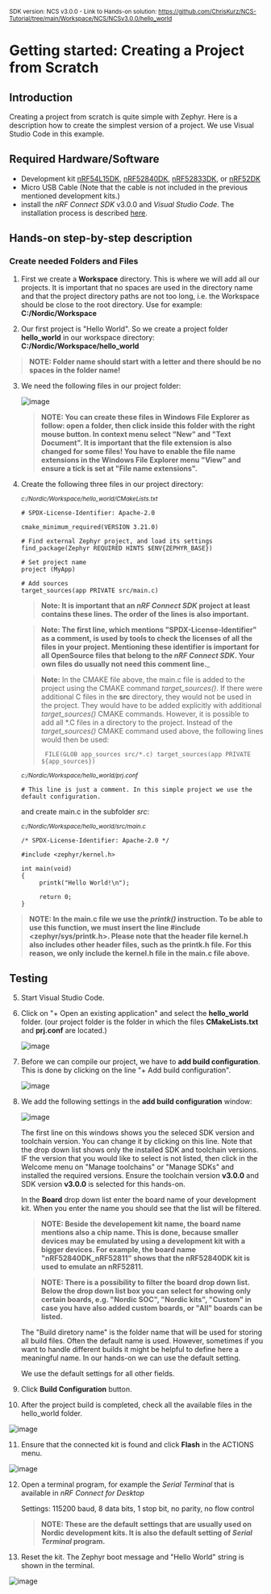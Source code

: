 <sup>SDK version: NCS v3.0.0  -  Link to Hands-on solution: https://github.com/ChrisKurz/NCS-Tutorial/tree/main/Workspace/NCS/NCSv3.0.0/hello_world</sup>

# Getting started: Creating a Project from Scratch

## Introduction

Creating a project from scratch is quite simple with Zephyr. Here is a description how to create the simplest version of a project. We use Visual Studio Code in this example.

## Required Hardware/Software
- Development kit [nRF54L15DK](https://www.nordicsemi.com/Products/Development-hardware/nRF54L15-DK), [nRF52840DK](https://www.nordicsemi.com/Products/Development-hardware/nRF52840-DK), [nRF52833DK](https://www.nordicsemi.com/Products/Development-hardware/nRF52833-DK), or [nRF52DK](https://www.nordicsemi.com/Products/Development-hardware/nrf52-dk) 
- Micro USB Cable (Note that the cable is not included in the previous mentioned development kits.)
- install the _nRF Connect SDK_ v3.0.0 and _Visual Studio Code_. The installation process is described [here](https://academy.nordicsemi.com/courses/nrf-connect-sdk-fundamentals/lessons/lesson-1-nrf-connect-sdk-introduction/topic/exercise-1-1/).

## Hands-on step-by-step description 

### Create needed Folders and Files

1) First we create a __Workspace__ directory. This is where we will add all our projects. It is important that no spaces are used in the directory name and that the project directory paths are not too long, i.e. the Workspace should be close to the root directory. Use for example:   __C:/Nordic/Workspace__

2) Our first project is "Hello World". So we create a project folder __hello_world__ in our workspace directory:    __C:/Nordic/Workspace/hello_world__

  > __NOTE: Folder name should start with a letter and there should be no spaces in the folder name!__

3) We need the following files in our project folder:

   ![image](images/DEV_ProjectFromScratch/ProjectFolder.jpg)

   > __NOTE: You can create these files in Windows File Explorer as follow: open a folder, then click inside this folder with the right mouse button. In context menu select "New" and "Text Document". It is important that the file extension is also changed for some files! You have to enable the file name extensions in the Windows File Explorer menu "View" and ensure a tick is set at "File name extensions".__
4) Create the following three files in our project directory:

    <sup>_c:/Nordic/Workspace/hello_world/CMakeLists.txt_</sup>
    
       # SPDX-License-Identifier: Apache-2.0

       cmake_minimum_required(VERSION 3.21.0)

       # Find external Zephyr project, and load its settings
       find_package(Zephyr REQUIRED HINTS $ENV{ZEPHYR_BASE})

       # Set project name
       project (MyApp)

       # Add sources
       target_sources(app PRIVATE src/main.c)             

    > __Note: It is important that an _nRF Connect SDK_ project at least contains these lines. The order of the lines is also important.__

    > __Note: The first line, which mentions "SPDX-License-Identifier" as a comment, is used by tools to check the licenses of all the files in your project. Mentioning these identifier is important for all OpenSource files that belong to the _nRF Connect SDK_. Your own files do usually not need this comment line.___

    > __Note:__ In the CMAKE file above, the main.c file is added to the project using the CMAKE command _target_sources()_. If there were additional C files in the __src__ directory, they would not be used in the project. They would have to be added explicitly with additional _target_sources()_ CMAKE commands. However, it is possible to add all *.C files in a directory to the project. Instead of the _target_sources()_ CMAKE command used above, the following lines would then be used:
    >
    > <code> FILE(GLOB app_sources src/*.c)
    >   target_sources(app PRIVATE ${app_sources})  </code>
    > 

    <sup>_c:/Nordic/Workspace/hello_world/prj.conf_</sup>
    
       # This line is just a comment. In this simple project we use the default configuration. 
       
    and create main.c in the subfolder _src_:
   
    <sup>_c:/Nordic/Workspace/hello_world/src/main.c_</sup>
    
       /* SPDX-License-Identifier: Apache-2.0 */
   
       #include <zephyr/kernel.h>

       int main(void)
       {
            printk("Hello World!\n");

            return 0;
       }

  > __NOTE: In the __main.c__ file we use the _printk()_ instruction. To be able to use this function, we must insert the line __#include <zephyr/sys/printk.h>__. Please note that the header file __kernel.h__ also includes other header files, such as the __printk.h__ file. For this reason, we only include the __kernel.h__ file in the main.c file above.__

## Testing

5) Start Visual Studio Code.

6) Click on "+ Open an existing application" and select the __hello_world__ folder. (our project folder is the folder in which the files __CMakeLists.txt__ and __prj.conf__ are located.)

   ![image](images/DEV_ProjectFromScratch/AddApplicationToWorkspace.jpg)

7) Before we can compile our project, we have to __add build configuration__. This is done by clicking on the line "+ Add build configuration".

   ![image](images/DEV_ProjectFromScratch/GenerateConfiguration.jpg)

8) We add the following settings in the __add build configuration__ window:
 
   ![image](images/DEV_ProjectFromScratch/BuildConfiguration.jpg)

   The first line on this windows shows you the seleced SDK version and toolchain version. You can change it by clicking on this line. Note that the drop down list shows only the installed SDK and toolchain versions. IF the version that you would like to select is not listed, then click in the Welcome menu on "Manage toolchains" or "Manage SDKs" and installed the required versions. Ensure the toolchain version __v3.0.0__ and SDK version __v3.0.0__ is selected for this hands-on.

   In the __Board__ drop down list enter the board name of your development kit. When you enter the name you should see that the list will be filtered. 

   > __NOTE: Beside the developement kit name, the board name mentions also a chip name. This is done, because smaller devices may be emulated by using a development kit with a bigger devices. For example, the board name "nRF52840DK_nRF52811" shows that the nRF52840DK kit is used to emulate an nRF52811.__

   > __NOTE: There is a possibility to filter the board drop down list. Below the drop down list box you can select for showing only certain boards, e.g. "Nordic SOC", "Nordic kits", "Custom" in case you have also added custom boards, or "All" boards can be listed.__ 

   The "Build diretory name" is the folder name that will be used for storing all build files. Often the default name is used. However, sometimes if you want to handle different builds it might be helpful to define here a meaningful name. In our hands-on we can use the default setting.

   We use the default settings for all other fields. 

9) Click __Build Configuration__ button.

10) After the project build is completed, check all the available files in the hello_world folder.

   ![image](images/DEV_ProjectFromScratch/GeneratedFiles.jpg)

11) Ensure that the connected kit is found and click __Flash__ in the ACTIONS menu.  

   ![image](images/DEV_ProjectFromScratch/Flash.jpg)

12) Open a terminal program, for example the _Serial Terminal_ that is available in _nRF Connect for Desktop_
 
    Settings: 115200 baud, 8 data bits, 1 stop bit, no parity, no flow control
    
    > __NOTE: These are the default settings that are usually used on Nordic development kits. It is also the default setting of _Serial Terminal_ program.__

13) Reset the kit. The Zephyr boot message and "Hello World" string is shown in the terminal. 

   ![image](images/DEV_ProjectFromScratch/NrfTerminal.jpg)
